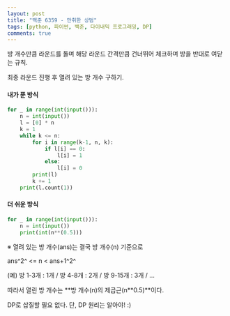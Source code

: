 ```yaml
---
layout: post
title: "백준 6359 - 만취한 상범"
tags: [python, 파이썬, 백준, 다이내믹 프로그래밍, DP]
comments: true
---
```


방 개수만큼 라운드를 돌며 해당 라운드 간격만큼 건너뛰어 체크하며 방을 반대로 여닫는 규칙.

최종 라운드 진행 후 열려 있는 방 개수 구하기.

#### 내가 푼 방식

```python
for _ in range(int(input())):
    n = int(input())
    l = [0] * n
    k = 1
    while k <= n:
        for i in range(k-1, n, k):
            if l[i] == 0: 
                l[i] = 1
            else:
                l[i] = 0
        print(l)
        k += 1
    print(l.count(1))
```

#### 더 쉬운 방식

```python
for _ in range(int(input())):
    n = int(input())
    print(int(n**(0.5)))
```

※ 열려 있는 방 개수(ans)는 결국 방 개수(n) 기준으로

ans^2^ <= n < ans+1^2^

(예) 방 1-3개 : 1개 / 방 4-8개 : 2개 / 방 9-15개 : 3개 / ...

따라서 열린 방 개수는 **방 개수(n)의 제곱근(n\**0.5)**이다.

DP로 삽질할 필요 없다. 단, DP 원리는 알아야! :)
